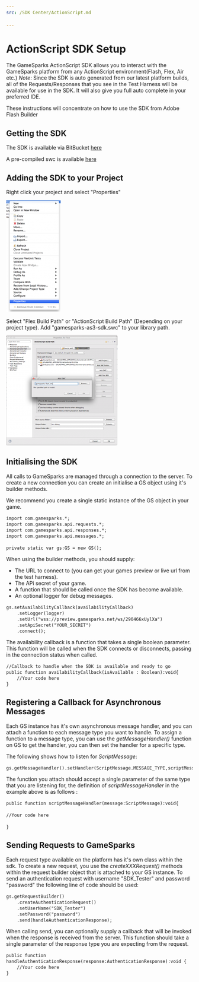 ```yaml
---
src: /SDK Center/ActionScript.md

---
```


# ActionScript SDK Setup

The GameSparks ActionScript SDK allows you to interact with the GameSparks platform from any ActionScript environment(Flash, Flex, Air etc.)
*Note*: Since the SDK is auto generated from our latest platform builds, all of the Requests/Responses that you see in the Test Harness will be available for use in the SDK. It will also give you full auto complete in your preferred IDE.

These instructions will concentrate on how to use the SDK from Adobe Flash Builder

## Getting the SDK

The SDK is available via BitBucket [here](https://bitbucket.org/gamesparks/gamesparks-as3-sdk)

A pre-compiled swc is available [here](https://bitbucket.org/gamesparks/gamesparks-as3-sdk/raw/master/gamesparks-as3-sdk/bin/gamesparks-as3-sdk.swc)

## Adding the SDK to your Project

Right click your project and select "Properties"

![](img/ActionScript/1.png)

Select "Flex Build Path" or "ActionScript Build Path" (Depending on your project type). Add "gamesparks-as3-sdk.swc" to your library path.

![](img/ActionScript/2.png)

## Initialising the SDK

All calls to GameSparks are managed through a connection to the server. To create a new connection you can create an initialise a GS object using it's builder methods.

We recommend you create a single static instance of the GS object in your game.

```
import com.gamesparks.*;
import com.gamesparks.api.requests.*;
import com.gamesparks.api.responses.*;
import com.gamesparks.api.messages.*;

private static var gs:GS = new GS();

```

When using the builder methods, you should supply:

* The URL to connect to (you can get your games preview or live url from the test harness).
* The APi secret of your game.
* A function that should be called once the SDK has become available.
* An optional logger for debug messages.

```
gs.setAvailabilityCallback(availabilityCallback)
    .setLogger(logger)
    .setUrl("wss://preview.gamesparks.net/ws/290466xUylXa")
    .setApiSecret("YOUR_SECRET")
    .connect();
```

The availability callback is a function that takes a single boolean parameter. This function will be called when the SDK connects or disconnects, passing in the connection status when called.

```
//Callback to handle when the SDK is available and ready to go
public function availabilityCallback(isAvailable : Boolean):void{
    //Your code here
}
```

## Registering a Callback for Asynchronous Messages

Each GS instance has it's own asynchronous message handler, and you can attach a function to each message type you want to handle. To assign a function to a message type, you can use the *getMessageHandler()* function on GS to get the handler, you can then set the handler for a specific type.

The following shows how to listen for *ScriptMessage*:

```
gs.getMessageHandler().setHandler(ScriptMessage.MESSAGE_TYPE,scriptMessageHandler);
```

The function you attach should accept a single parameter of the same type that you are listening for, the definition of *scriptMessageHandler* in the example above is as follows :

```
public function scriptMessageHandler(message:ScriptMessage):void{

//Your code here				

}
```

## Sending Requests to GameSparks

Each request type available on the platform has it's own class within the sdk. To create a new request, you use the *createXXXRequest()* methods within the request builder object that is attached to your GS instance. To send an authentication request with username "SDK_Tester" and password "password" the following line of code should be used:

```
gs.getRequestBuilder()
    .createAuthenticationRequest()
    .setUserName("SDK_Tester")
    .setPassword("password")
    .send(handleAuthenticationResponse);
```

When calling send, you can optionally supply a callback that will be invoked when the response is received from the server. This function should take a single parameter of the response type you are expecting from the request.

```
public function handleAuthenticationResponse(response:AuthenticationResponse):void {
    //Your code here
}
```
